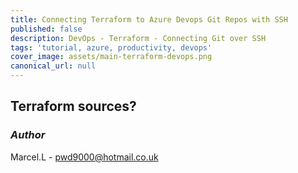 ```yaml
---
title: Connecting Terraform to Azure Devops Git Repos with SSH
published: false
description: DevOps - Terraform - Connecting Git over SSH
tags: 'tutorial, azure, productivity, devops'
cover_image: assets/main-terraform-devops.png
canonical_url: null
---
```


## Terraform sources?

### _Author_

Marcel.L - pwd9000@hotmail.co.uk
